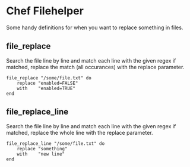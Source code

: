 Chef Filehelper
===============

Some handy definitions for when you want to replace something in files.

file_replace
------------

Search the file line by line and match each line with the given regex if matched, replace the match (all occurances) with the replace parameter.

	file_replace "/some/file.txt" do
		replace "enabled=FALSE"
		with    "enabled=TRUE"
	end

file_replace_line
-----------------

Search the file line by line and match each line with the given regex if matched, replace the whole line with the replace parameter.

	file_replace_line "/some/file.txt" do
		replace "something"
		with    "new line"
	end
